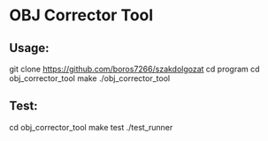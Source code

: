 OBJ Corrector Tool
==============================================
Usage:
--------
git clone https://github.com/boros7266/szakdolgozat
cd program
cd obj_corrector_tool
make
./obj_corrector_tool

Test:
--------
cd obj_corrector_tool
make test
./test_runner
